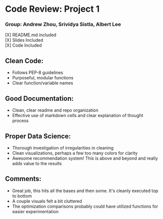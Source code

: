 # Code Review: Project 1

### Group: Andrew Zhou, Srividya Sistla, Albert Lee

[X] README.md included <br/>
[X] Slides Included <br/>
[X] Code Included <br/>

## Clean Code:
* Follows PEP-8 guidelines
* Purposeful, modular functions
* Clear function/variable names

## Good Documentation:
* Clean, clear readme and repo organization
* Effective use of markdown cells and clear explanation of thought process

## Proper Data Science:
* Thorough investigation of irregularities in cleaning 
* Clean visualizations, perhaps a few too many colors for clarity
* Awesome recommendation system! This is above and beyond and really adds value to the results

## Comments:
* Great job, this hits all the bases and then some. It's cleanly executed top to bottom 
* A couple visuals felt a bit cluttered
* The optimization comparisons probably could have utilized functions for easier experimentation
